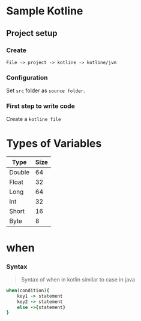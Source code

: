 # Sample Kotline

## Project setup
### Create
  `File -> project -> kotline -> kotline/jvm`
### Configuration
Set `src` folder as `source folder`.
### First step to write code
Create a `kotline file`
# Types of Variables
|  Type | Size  |
|---|---|
| Double  | 64  |
| Float  |  32 | 
| Long  |  64 |
| Int  | 32  |
| Short  |  16 | 
| Byte  |  8 |

# when
### Syntax 
>Syntax of when in kotlin similar to case in java
 ``` ruby
 when(condition){
     key1 -> statement
     key2 -> statement
     else ->{statement}
 }
 ```